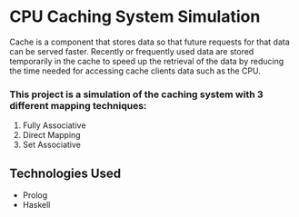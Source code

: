 
# CPU Caching System Simulation

Cache is a component that stores data so that future requests for that data can be served faster. Recently or frequently used data are stored temporarily in the cache to speed up the retrieval of the data by reducing the time needed for accessing cache clients data such as the CPU.

### This project is a simulation of the caching system with 3 different mapping techniques:
1. Fully Associative
2. Direct Mapping
3. Set Associative

## Technologies Used

- Prolog
- Haskell
